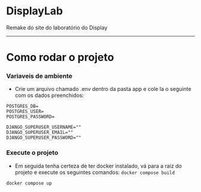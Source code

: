 # DisplayLab
Remake do site do laboratório do Display

---

# Como rodar o projeto
### Variaveis de ambiente
- Crie um arquivo chamado .env dentro da pasta app e cole la o seguinte com os dados preenchidos:
```
POSTGRES_DB=
POSTGRES_USER=
POSTGRES_PASSWORD=

DJANGO_SUPERUSER_USERNAME=""
DJANGO_SUPERUSER_EMAIL=""
DJANGO_SUPERUSER_PASSWORD=""
```

### Execute o projeto
- Em seguida tenha certeza de ter docker instalado, vá para a raiz do projeto e execute os seguintes comandos:
`docker compose build`

`docker compose up`
